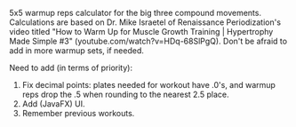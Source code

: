 5x5 warmup reps calculator for the big three compound movements.
Calculations are based on Dr. Mike Israetel of Renaissance Periodization's video titled "How to Warm Up for Muscle Growth Training | Hypertrophy Made Simple #3" (youtube.com/watch?v=HDq-68SlPgQ).
Don't be afraid to add in more warmup sets, if needed.

Need to add (in terms of priority):
1. Fix decimal points: plates needed for workout have .0's, and warmup reps drop the .5 when rounding to the nearest 2.5 place.
2. Add (JavaFX) UI.
3. Remember previous workouts.
